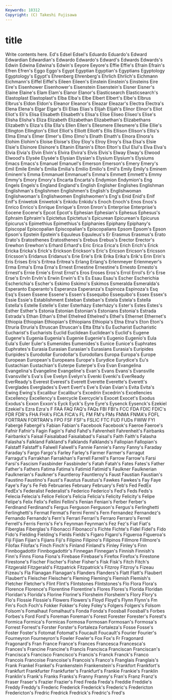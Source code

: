 ```yaml
---
Keywords: 18312 
Copyright: (C) Takeshi Fujisawa
---
```


# title

Write contents here.
 Ed's Edsel Edsel's Eduardo Eduardo's Edward
Edwardian Edwardian's Edwardo Edwardo's Edward's Edwards Edwards's Edwin Edwina Edwina's
Edwin's Eeyore Eeyore's Effie Effie's Efrain Efrain's Efren Efren's Eggo
Eggo's Egypt Egyptian Egyptian's Egyptians Egyptology Egyptology's Egypt's Ehrenberg Ehrenberg's
Ehrlich Ehrlich's Eichmann Eichmann's Eiffel Eiffel's Eileen Eileen's Einstein Einstein's
Einsteins Eire Eire's Eisenhower Eisenhower's Eisenstein Eisenstein's Eisner Eisner's Elaine
Elaine's Elam Elam's Elanor Elanor's Elasticsearch Elasticsearch's Elastoplast Elastoplast's Elba
Elba's Elbe Elbert Elbert's Elbe's Elbrus Elbrus's Eldon Eldon's Eleanor
Eleanor's Eleazar Eleazar's Electra Electra's Elena Elena's Elgar Elgar's Eli
Elias Elias's Elijah Elijah's Elinor Elinor's Eliot Eliot's Eli's Elisa
Elisabeth Elisabeth's Elisa's Elise Eliseo Eliseo's Elise's Elisha Elisha's Eliza
Elizabeth Elizabethan Elizabethan's Elizabethans Elizabeth's Eliza's Ella Ella's Ellen Ellen's
Ellesmere Ellesmere's Ellie Ellie's Ellington Ellington's Elliot Elliot's Elliott Elliott's
Ellis Ellison Ellison's Ellis's Elma Elma's Elmer Elmer's Elmo Elmo's
Elnath Elnath's Elnora Elnora's Elohim Elohim's Eloise Eloise's Eloy Eloy's
Elroy Elroy's Elsa Elsa's Elsie Elsie's Elsinore Elsinore's Eltanin Eltanin's
Elton Elton's Elul Elul's Elva Elva's Elvia Elvia's Elvin Elvin's
Elvira Elvira's Elvis Elvis's Elway Elway's Elwood Elwood's Elysée Elysée's
Elysian Elysian's Elysium Elysium's Elysiums Emacs Emacs's Emanuel Emanuel's Emerson
Emerson's Emery Emery's Emil Emile Emile's Emilia Emilia's Emilio Emilio's
Emil's Emily Emily's Eminem Eminem's Emma Emmanuel Emmanuel's Emma's Emmett
Emmett's Emmy Emmy's Emory Emory's Encarta Encarta's Endymion Endymion's Eng
Engels Engels's England England's English Englisher Englishes Englishman Englishman's Englishmen
Englishmen's English's Englishwoman Englishwoman's Englishwomen Englishwomen's Eng's Enid Enid's Enif
Enif's Eniwetok Eniwetok's Enkidu Enkidu's Enoch Enoch's Enos Enos's Enrico
Enrico's Enrique Enrique's Enron Enron's Enterprise Enterprise's Eocene Eocene's Epcot
Epcot's Ephesian Ephesian's Ephesus Ephesus's Ephraim Ephraim's Epictetus Epictetus's Epicurean
Epicurean's Epicurus Epicurus's Epimethius Epimethius's Epiphanies Epiphany Epiphany's Episcopal Episcopalian
Episcopalian's Episcopalians Epsom Epsom's Epson Epson's Epstein Epstein's Equuleus Equuleus's
Er Erasmus Erasmus's Erato Erato's Eratosthenes Eratosthenes's Erebus Erebus's Erector
Erector's Erewhon Erewhon's Erhard Erhard's Eric Erica Erica's Erich Erich's
Erick Ericka Ericka's Erick's Erickson Erickson's Eric's Ericson Ericson's Ericsson
Ericsson's Eridanus Eridanus's Erie Erie's Erik Erika Erika's Erik's Erin
Erin's Eris Erises Eris's Eritrea Eritrea's Erlang Erlang's Erlenmeyer Erlenmeyer's
Erma Erma's Erna Erna's Ernest Ernestine Ernestine's Ernesto Ernesto's Ernest's
Ernie Ernie's Ernst Ernst's Eros Eroses Eros's Errol Errol's Er's
Erse Erse's ErvIn ErvIn's Erwin Erwin's E's Es Esau Esau's
Escher Escherichia Escherichia's Escher's Eskimo Eskimo's Eskimos Esmeralda Esmeralda's Esperanto
Esperanto's Esperanza Esperanza's Espinoza Espinoza's Esq Esq's Essen Essene Essene's
Essen's Essequibo Essequibo's Essex Essex's Essie Essie's Establishment Esteban Esteban's
Estela Estela's Estella Estella's Estelle Estelle's Ester Esterházy Esterházy's Ester's
Estes Estes's Esther Esther's Estonia Estonian Estonian's Estonians Estonia's Estrada
Estrada's Ethan Ethan's Ethel Ethelred Ethelred's Ethel's Ethernet Ethernet's Ethiopia
Ethiopian Ethiopian's Ethiopians Ethiopia's Etna Etna's Eton Eton's Etruria Etruria's
Etruscan Etruscan's Etta Etta's Eu Eucharist Eucharistic Eucharist's Eucharists Euclid
Euclidean Euclidean's Euclid's Eugene Eugene's Eugenia Eugenia's Eugenie Eugenie's Eugenio
Eugenio's Eula Eula's Euler Euler's Eumenides Eumenides's Eunice Eunice's Euphrates
Euphrates's Eurasia Eurasian Eurasian's Eurasians Eurasia's Euripides Euripides's Eurodollar Eurodollar's
Eurodollars Europa Europa's Europe European European's Europeans Europe's Eurydice Eurydice's
Eu's Eustachian Eustachian's Euterpe Euterpe's Eva Evan Evangelina Evangelina's Evangeline
Evangeline's Evan's Evans Evans's Evansville Evansville's Eva's Eve Evelyn Evelyn's
Evenki Evenki's EverReady EverReady's Everest Everest's Everett Everette Everette's Everett's
Everglades Everglades's Evert Evert's Eve's Evian Evian's Evita Evita's Ewing
Ewing's Excalibur Excalibur's Excedrin Excedrin's Excellencies Excellency Excellency's Exercycle Exercycle's
Exocet Exocet's Exodus Exodus's Exxon Exxon's Eyck Eyck's Eyre Eyre's
Eysenck Eysenck's Ezekiel Ezekiel's Ezra Ezra's F FAA FAQ FAQ's
FAQs FBI FBI's FCC FDA FDIC FDIC's FDR FDR's FHA
FHA's FICA FICA's FL FM FM's FMs FNMA FNMA's FOFL
FORTRAN FORTRAN's FPO FSF FSF's FSLIC FTC FUD FUDs FWIW
FYI Fabergé Fabergé's Fabian Fabian's Facebook Facebook's Faeroe Faeroe's Fafnir
Fafnir's Fagin Fagin's Fahd Fahd's Fahrenheit Fahrenheit's Fairbanks Fairbanks's Faisal
Faisalabad Faisalabad's Faisal's Faith Faith's Falasha Falasha's Falkland Falkland's Falklands
Falklands's Fallopian Fallopian's Falstaff Falstaff's Falwell Falwell's Fannie Fannie's Fanny
Fanny's Faraday Faraday's Fargo Fargo's Farley Farley's Farmer Farmer's Farragut
Farragut's Farrakhan Farrakhan's Farrell Farrell's Farrow Farrow's Farsi Farsi's Fascism
Fassbinder Fassbinder's Fatah Fatah's Fates Fates's Father Father's Fathers Fatima
Fatima's Fatimid Fatimid's Faulkner Faulknerian Faulknerian's Faulkner's Fauntleroy Fauntleroy's Faust
Faustian Faustian's Faustino Faustino's Faust's Faustus Faustus's Fawkes Fawkes's Fay
Faye Faye's Fay's Fe Feb Februaries February February's Feb's Fed
FedEx FedEx's Federalist Federalist's Federico Federico's Fed's Feds Feds's Felecia
Felecia's Felice Felice's Felicia Felicia's Felicity Felicity's Felipe Felipe's Felix
Felix's Fellini Fellini's Fenian Fenian's Ferber Ferber's Ferdinand Ferdinand's Fergus
Ferguson Ferguson's Fergus's Ferlinghetti Ferlinghetti's Fermat Fermat's Fermi Fermi's Fern
Fernandez Fernandez's Fernando Fernando's Fern's Ferrari Ferrari's Ferraro Ferraro's Ferrell
Ferrell's Ferris Ferris's Fe's Feynman Feynman's Fez Fez's Fiat Fiat's
Fiberglas Fiberglas's Fibonacci Fibonacci's Fichte Fichte's Fidel Fidel's Fido Fido's
Fielding Fielding's Fields Fields's Figaro Figaro's Figueroa Figueroa's Fiji Fijian
Fijian's Fijians Fiji's Filipino Filipino's Filipinos Fillmore Fillmore's Filofax Filofax's
Finch Finch's Finland Finland's Finley Finley's Finn Finnbogadottir Finnbogadottir's Finnegan
Finnegan's Finnish Finnish's Finn's Finns Fiona Fiona's Firebase Firebase's Firefox
Firefox's Firestone Firestone's Fischer Fischer's Fisher Fisher's Fisk Fisk's Fitch
Fitch's Fitzgerald Fitzgerald's Fitzpatrick Fitzpatrick's Fitzroy Fitzroy's Fizeau Fizeau's Fla
Flanagan Flanagan's Flanders Flanders's Flatt Flatt's Flaubert Flaubert's Fleischer Fleischer's
Fleming Fleming's Flemish Flemish's Fletcher Fletcher's Flint Flint's Flintstones Flintstones's
Flo Flora Flora's Florence Florence's Florentine Florentine's Flores Flores's Florida
Floridan Floridan's Florida's Florine Florine's Florsheim Florsheim's Flory Flory's Flo's
Flossie Flossie's Flowers Flowers's Floyd Floyd's Flynn Flynn's Fm Fm's
Foch Foch's Fokker Fokker's Foley Foley's Folgers Folgers's Folsom Folsom's
Fomalhaut Fomalhaut's Fonda Fonda's Foosball Foosball's Forbes Forbes's Ford Ford's
Foreman Foreman's Forest Forester Forester's Forest's Formica Formica's Formicas Formosa
Formosan Formosan's Formosa's Forrest Forrest's Forster Forster's Fortaleza Fortaleza's Fosse
Fosse's Foster Foster's Fotomat Fotomat's Foucault Foucault's Fourier Fourier's Fourneyron
Fourneyron's Fowler Fowler's Fox Fox's Fr Fragonard Fragonard's Fran France
France's Frances Francesca Francesca's Frances's Francine Francine's Francis Francisca Franciscan
Franciscan's Francisca's Francisco Francisco's Francis's Franck Franck's Franco Francois Francoise
Francoise's Francois's Franco's Franglais Franglais's Frank Frankel Frankel's Frankenstein Frankenstein's
Frankfort Frankfort's Frankfurt Frankfurter Frankfurter's Frankfurt's Frankie Frankie's Franklin Franklin's
Frank's Franks Franks's Franny Franny's Fran's Franz Franz's Fraser Fraser's
Frazier Frazier's Fred Freda Freda's Freddie Freddie's Freddy Freddy's Frederic
Frederick Frederick's Frederic's Fredericton Fredericton's Fredric Fredrick Fredrick's Fredric's Fred's
